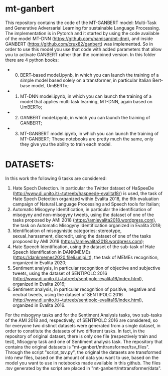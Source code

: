 # mt-ganbert

This repository contains the code of the MT-GANBERT model: Multi-Task and Generative Adversarial Learning for sustainable Language Processing. The implementation is in Pytorch and it started by using the code available of the model MT-DNN (https://github.com/namisan/mt-dnn), and inside GANBERT (https://github.com/crux82/ganbert) was implemented.
So in order to use this model you use that code with added parameters that allow you to activate GANBERT rather than the combined version. In this folder there are 4 python books:
- 0. BERT-based model.ipynb, in which you can launch the training of a simple model based solely on a transformer, in particular Italian Bert-base model, UmBERTo;
- 1. MT-DNN model.ipynb, in which you can launch the training of a model that applies multi task learning, MT-DNN, again based on UmBERTo;
- 2. GANBERT model.ipynb, in which you can launch the training of GANBERT;
- 3. MT-GANBERT model.ipynb, in which you can launch the training of MT-GANBERT;
These notebooks are pretty much the same, only they give you the ability to train each model.

# DATASETS:
In this work the following 6 tasks are considered:
1.   Hate Spech Detection. In particular the Twitter dataset of HaSpeeDe (http://www.di.unito.it/~tutreeb/haspeede-evalita18/) is used, the task of Hate Spech Detection organized within Evalita 2018, the 6th evaluation campaign of Natural Language Processing and Speech tools for Italian;
2.   Automatic Misogyny Identification, in particular the identification of misogyny and non-misogyny tweets, using the dataset of one of the tasks proposed by AMI 2018 (https://amievalita2018.wordpress.com), the task on Automatic Misogyny Identification organized in Evalita 2018;
3.   Identification of misogynistic categories: stereotype, sexual_harassment, discredit, using the dataset of one of the tasks proposed by AMI 2018 (https://amievalita2018.wordpress.com);
4.   Hate Speech Identification, using the dataset of the sub-task of Hate Speech Identification in DANKMEMEs (https://dankmemes2020.fileli.unipi.it), the task of MEMEs recognition, organized in Evalita 2020;
5.   Sentiment analysis, in particular recognition of objective and subjective tweets, using the dataset of SENTIPOLC 2016 (http://www.di.unito.it/~tutreeb/sentipolc-evalita16/index.html), organized in Evalita 2016;
6.   Sentiment analysis, in particular recognition of positive, negative and neutral tweets, using the dataset of SENTIPOLC 2016 (http://www.di.unito.it/~tutreeb/sentipolc-evalita16/index.html), organized in Evalita 2016.

For the misogyny tasks and for the Sentiment Analysis tasks, two sub-tasks of the AMI 2018 and, respectively, of SENTIPOLC 2016 are considered, so for everyone two distinct datasets were generated from a single dataset, in order to constitute the datasets of two different tasks. In fact, in the repository of original dataset, there is only one file (respectively train and test), Misogyny task and one of Sentiment analysis task.
The repository that contains the original datasets is "mt-ganbert/mttransformer/tsv_files".
Through the script "script_tsv.py", the original the datasets are transformed into new files, based on the amount of data you want to use, based on the model you want to use in notebooks made available in this github. The files .tsv generated by the script are placed in "mt-ganbert/mttransformer/data".
